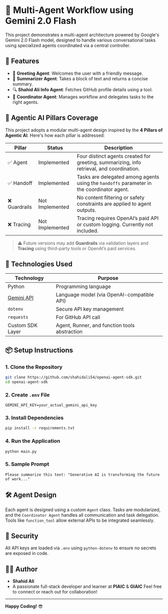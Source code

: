
# 🧠 Multi-Agent Workflow using Gemini 2.0 Flash

This project demonstrates a multi-agent architecture powered by Google's Gemini 2.0 Flash model, designed to handle various conversational tasks using specialized agents coordinated via a central controller.

## 🚀 Features

- 🤖 **Greeting Agent**: Welcomes the user with a friendly message.
- 📄 **Summarizer Agent**: Takes a block of text and returns a concise summary.
- 🔍 **Shahid Ali Info Agent**: Fetches GitHub profile details using a tool.
- 🧩 **Coordinator Agent**: Manages workflow and delegates tasks to the right agents.

## 🧠 Agentic AI Pillars Coverage

This project adopts a modular multi-agent design inspired by the **4 Pillars of Agentic AI**. Here's how each pillar is addressed:

| Pillar         | Status           | Description                                                                 |
|----------------|------------------|-----------------------------------------------------------------------------|
| ✅ Agent        | Implemented      | Four distinct agents created for greeting, summarizing, info retrieval, and coordination. |
| ✅ Handoff      | Implemented      | Tasks are delegated among agents using the `handoffs` parameter in the coordinator agent. |
| ❌ Guardrails   | Not Implemented  | No content filtering or safety constraints are applied to agent outputs. |
| ❌ Tracing      | Not Implemented  | Tracing requires OpenAI’s paid API or custom logging. Currently not included. |

> ⚠️ Future versions may add **Guardrails** via validation layers and **Tracing** using third-party tools or OpenAI’s paid services.

## 🔧 Technologies Used

| Technology       | Purpose                                          |
|------------------|--------------------------------------------------|
| Python           | Programming language                             |
| [Gemini API](https://ai.google.dev/) | Language model (via OpenAI-compatible API)    |
| `dotenv`         | Secure API key management                        |
| `requests`       | For GitHub API call                              |
| Custom SDK Layer | Agent, Runner, and function tools abstraction    |

## 📦 Setup Instructions

### 1. Clone the Repository

```bash
git clone https://github.com/shahidali54/openai-agent-sdk.git
cd openai-agent-sdk
```

### 2. Create `.env` File

```env
GEMINI_API_KEY=your_actual_gemini_api_key
```

### 3. Install Dependencies

```bash
pip install -r requirements.txt
```

### 4. Run the Application

```bash
python main.py
```

### 5. Sample Prompt

```
Please summarize this text: "Generative AI is transforming the future of work..."
```

## 🛠️ Agent Design

Each agent is designed using a custom `Agent` class. Tasks are modularized, and the `Coordinator Agent` handles all communication and task delegation. Tools like `function_tool` allow external APIs to be integrated seamlessly.

## 🔐 Security

All API keys are loaded via `.env` using `python-dotenv` to ensure no secrets are exposed in code.

## 👨‍💻 Author

-  **Shahid Ali**
- A passionate full-stack developer and learner at **PIAIC** & **GIAIC**
  Feel free to connect or reach out for collaboration!

---


**Happy Coding!** 😎
